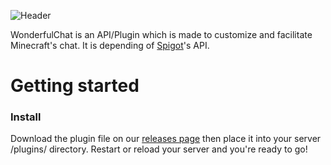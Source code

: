 ﻿![Header](https://i.imgur.com/DbJhus1.png)

WonderfulChat is an API/Plugin which is made to customize and facilitate Minecraft's chat. It is depending of [Spigot](https://www.spigotmc.org/)'s API.

# Getting started

### Install
Download the plugin file on our [releases page](https://github.com/AdventumMC/WonderfulChat/releases) then place it into your server /plugins/ directory.
Restart or reload your server and you're ready to go!
